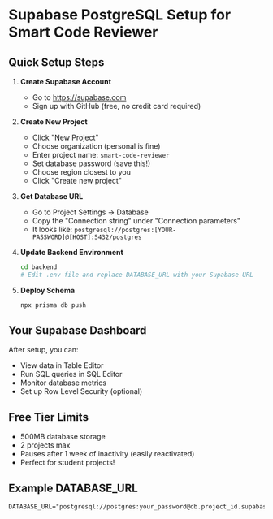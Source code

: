 # Supabase PostgreSQL Setup for Smart Code Reviewer

## Quick Setup Steps

1. **Create Supabase Account**
   - Go to https://supabase.com
   - Sign up with GitHub (free, no credit card required)

2. **Create New Project**
   - Click "New Project"
   - Choose organization (personal is fine)
   - Enter project name: `smart-code-reviewer`
   - Set database password (save this!)
   - Choose region closest to you
   - Click "Create new project"

3. **Get Database URL**
   - Go to Project Settings → Database
   - Copy the "Connection string" under "Connection parameters"
   - It looks like: `postgresql://postgres:[YOUR-PASSWORD]@[HOST]:5432/postgres`

4. **Update Backend Environment**
   ```bash
   cd backend
   # Edit .env file and replace DATABASE_URL with your Supabase URL
   ```

5. **Deploy Schema**
   ```bash
   npx prisma db push
   ```

## Your Supabase Dashboard

After setup, you can:
- View data in Table Editor
- Run SQL queries in SQL Editor  
- Monitor database metrics
- Set up Row Level Security (optional)

## Free Tier Limits
- 500MB database storage
- 2 projects max
- Pauses after 1 week of inactivity (easily reactivated)
- Perfect for student projects!

## Example DATABASE_URL
```
DATABASE_URL="postgresql://postgres:your_password@db.project_id.supabase.co:5432/postgres"
```
